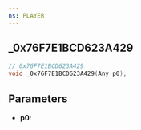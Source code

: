 ```yaml
---
ns: PLAYER
---
```

## _0x76F7E1BCD623A429

```c
// 0x76F7E1BCD623A429
void _0x76F7E1BCD623A429(Any p0);
```

## Parameters
* **p0**:
